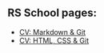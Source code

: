 ## RS School pages:

* [CV: Markdown & Git](https://mxmilyasov.github.io/rsschool-cv/cv)
* [CV: HTML, CSS & Git](https://mxmilyasov.github.io/rsschool-cv/)